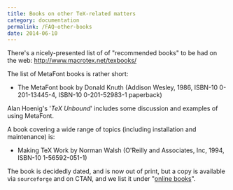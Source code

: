 ```yaml
---
title: Books on other TeX-related matters
category: documentation
permalink: /FAQ-other-books
date: 2014-06-10
---
```


There's a nicely-presented list of of "recommended books" to be had
on the web: <http://www.macrotex.net/texbooks/>

The list of MetaFont books is rather short:

- The MetaFont book by Donald Knuth (Addison Wesley, 1986,
  ISBN-10 0-201-13445-4, ISBN-10 0-201-52983-1 paperback)

Alan Hoenig's '_TeX Unbound_' includes some discussion and
examples of using MetaFont.

A book covering a wide range of topics (including installation and
maintenance) is:

- Making TeX Work by Norman Walsh (O'Reilly and Associates,
  Inc, 1994, ISBN-10 1-56592-051-1)

The book is decidedly dated, and is now out of print, but a copy is
available via `sourceforge` and on CTAN, 
and we list it under "[online books](FAQ-ol-books)".

